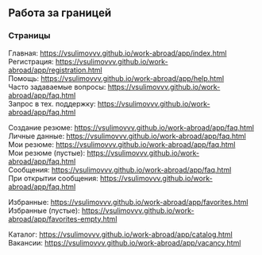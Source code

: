 ## Работа за границей

### Страницы

Главная: https://vsulimovvv.github.io/work-abroad/app/index.html  
Регистрация: https://vsulimovvv.github.io/work-abroad/app/registration.html  
Помощь: https://vsulimovvv.github.io/work-abroad/app/help.html  
Часто задаваемые вопросы: https://vsulimovvv.github.io/work-abroad/app/faq.html  
Запрос в тех. поддержку: https://vsulimovvv.github.io/work-abroad/app/faq.html

Создание резюме: https://vsulimovvv.github.io/work-abroad/app/faq.html  
Личные данные: https://vsulimovvv.github.io/work-abroad/app/faq.html  
Мои резюме: https://vsulimovvv.github.io/work-abroad/app/faq.html  
Мои резюме (пустые): https://vsulimovvv.github.io/work-abroad/app/faq.html  
Сообщения: https://vsulimovvv.github.io/work-abroad/app/faq.html  
При открытии сообщения: https://vsulimovvv.github.io/work-abroad/app/faq.html  

Избранные: https://vsulimovvv.github.io/work-abroad/app/favorites.html  
Избранные (пустые): https://vsulimovvv.github.io/work-abroad/app/favorites-empty.html

Каталог: https://vsulimovvv.github.io/work-abroad/app/catalog.html  
Вакансии: https://vsulimovvv.github.io/work-abroad/app/vacancy.html
